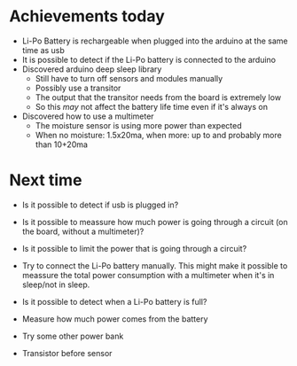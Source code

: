 # Achievements today
- Li-Po Battery is rechargeable when plugged into the arduino at the same time as usb
- It is possible to detect if the Li-Po battery is connected to the arduino
- Discovered arduino deep sleep library
    - Still have to turn off sensors and modules manually
    - Possibly use a transitor
    - The output that the transitor needs from the board is extremely low
    - So this *may* not affect the battery life time even if it's always on
- Discovered how to use a multimeter
    - The moisture sensor is using more power than expected
    - When no moisture: 1.5x20ma, when more: up to and probably more than 10+20ma

# Next time
- Is it possible to detect if usb is plugged in?
- Is it possible to meassure how much power is going through a circuit (on the board, without a multimeter)?
- Is it possible to limit the power that is going through a circuit?
- Try to connect the Li-Po battery manually. This might make it possible to meassure the total power consumption with a multimeter when it's in sleep/not in sleep.
- Is it possible to detect when a Li-Po battery is full?


- Measure how much power comes from the battery
- Try some other power bank
- Transistor before sensor

